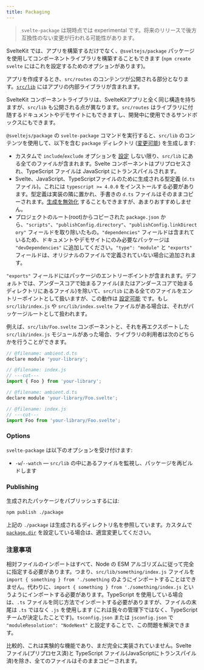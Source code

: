 ```yaml
---
title: Packaging
---
```


> `svelte-package` は現時点では experimental です。将来のリリースで後方互換性のない変更が行われる可能性があります。

SvelteKit では、アプリを構築するだけでなく、`@sveltejs/package` パッケージを使用してコンポーネントライブラリを構築することもできます (`npm create svelte` にはこれを設定するためのオプションがあります)。

アプリを作成するとき、`src/routes` のコンテンツが公開される部分となります。[`src/lib`](/docs/modules#$lib) にはアプリの内部ライブラリが含まれます。

SvelteKit コンポーネントライブラリは、SvelteKitアプリと全く同じ構造を持ちますが、`src/lib` も公開される点が異なります。`src/routes` はライブラリに付随するドキュメントやデモサイトにもできますし、開発中に使用できるサンドボックスにもできます。

`@sveltejs/package` の `svelte-package` コマンドを実行すると、`src/lib` のコンテンツを使用して、以下を含む `package` ディレクトリ ([変更可能](/docs/configuration#package)) を生成します:

- カスタムで `include`/`exclude` オプションを [設定](/docs/configuration#package) しない限り、`src/lib` にある全てのファイルが含まれます。Svelte コンポーネントはプリプロセスされ、TypeScript ファイルは JavaScript にトランスパイルされます。
- Svelte、JavaScript、TypeScriptファイルのために生成される型定義 (`d.ts` ファイル)。これには `typescript >= 4.0.0` をインストールする必要があります。型定義は実装の隣に置かれ、手書きの `d.ts` ファイルはそのままコピーされます。[生成を無効化](/docs/configuration#package) することもできますが、あまりおすすめしません。
- プロジェクトのルート(root)からコピーされた `package.json` から、`"scripts"`、`"publishConfig.directory"`、`"publishConfig.linkDirectory"` フィールドを取り除いたもの。`"dependencies"` フィールドは含まれているため、ドキュメントやデモサイトにのみ必要なパッケージは `"devDependencies"` に追加してください。`"type": "module"` と `"exports"` フィールドは、オリジナルのファイルで定義されていない場合に追加されます。

`"exports"` フィールドにはパッケージのエントリーポイントが含まれます。デフォルトでは、アンダースコアで始まるファイル(またはアンダースコアで始まるディレクトリにあるファイル)を除いて、`src/lib` にある全てのファイルをエントリーポイントとして扱いますが、この動作は [設定可能](/docs/configuration#package) です。もし `src/lib/index.js` や `src/lib/index.svelte` ファイルがある場合は、それがパッケージルートとして扱われます。

例えば、`src/lib/Foo.svelte` コンポーネントと、それを再エクスポートした `src/lib/index.js` モジュールがあった場合、ライブラリの利用者は次のどちらかを行うことができます。

```js
// @filename: ambient.d.ts
declare module 'your-library';

// @filename: index.js
// ---cut---
import { Foo } from 'your-library';
```

```js
// @filename: ambient.d.ts
declare module 'your-library/Foo.svelte';

// @filename: index.js
// ---cut---
import Foo from 'your-library/Foo.svelte';
```

### Options

`svelte-package` は以下のオプションを受け付けます:

- `-w`/`--watch` — `src/lib` の中にあるファイルを監視し、パッケージを再ビルドします

### Publishing

生成されたパッケージをパブリッシュするには:

```sh
npm publish ./package
```

上記の `./package` は生成されるディレクトリ名を参照しています。カスタムで [`package.dir`](/docs/configuration#package) を設定している場合は、適宜変更してください。

### 注意事項

相対ファイルのインポートはすべて、Node の ESM アルゴリズムに従って完全に指定する必要があります。つまり、`src/lib/something/index.js` ファイルを `import { something } from './something` のようにインポートすることはできません。代わりに、`import { something } from './something/index.js` というようにインポートする必要があります。TypeScript を使用している場合は、`.ts` ファイルを同じ方法でインポートする必要がありますが、ファイルの末尾は `.ts` ではなく `.js` を使用します (これは我々の管理下ではなく、TypeScript チームが決定したことです)。`tsconfig.json` または `jsconfig.json` で `"moduleResolution": "NodeNext"` と設定することで、この問題を解決できます。

比較的、これは実験的な機能であり、まだ完全に実装されていません。Svelte ファイル(プリプロセス済)と TypeScript ファイル(JavaScriptにトランスパイル済)を除き、全てのファイルはそのままコピーされます。
